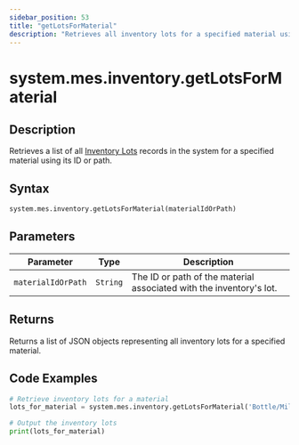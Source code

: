 ```yaml
---
sidebar_position: 53
title: "getLotsForMaterial"
description: "Retrieves all inventory lots for a specified material using its ID or path."
---
```


# system.mes.inventory.getLotsForMaterial

## Description

Retrieves a list of all [Inventory Lots](../../data-model/inventory-model/inventory-lot) records in the system for a specified material using its ID or path.

## Syntax
```python
system.mes.inventory.getLotsForMaterial(materialIdOrPath)
```

## Parameters

| Parameter          | Type     | Description                                                         |
|--------------------|----------|---------------------------------------------------------------------|
| `materialIdOrPath` | `String` | The ID or path of the material associated with the inventory's lot. |

## Returns

Returns a list of JSON objects representing all inventory lots for a specified material.

## Code Examples

```python
# Retrieve inventory lots for a material
lots_for_material = system.mes.inventory.getLotsForMaterial('Bottle/Milk')

# Output the inventory lots
print(lots_for_material)
```